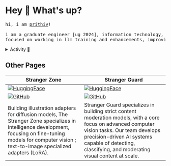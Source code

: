 # Hey 👋 What's up?

<pre>
hi, i am <a href='https://linktr.ee/prithivsakthi/'>prithiv</a>!

i am a graduate engineer [ug 2024], information technology, <a href='https://www.gcee.ac.in/'>gcee</a>
focused on working in llm training and enhancements, improving multimodal ai capabilities.
</pre>



<details>
  <summary>Activity 🥠</summary>

<div align="center">
  <img src="https://github-readme-streak-stats.herokuapp.com/?user=PRITHIVSAKTHIUR&theme=prussian" alt="GitHub Streak" />
</div>

</details>



## Other Pages

| **Stranger Zone** | **Stranger Guard** |
|-------------------|-------------------|
| [![HuggingFace](https://img.shields.io/badge/🤗-HuggingFace-yellow)](https://huggingface.co/strangerzonehf) | [![HuggingFace](https://img.shields.io/badge/🤗-HuggingFace-yellow)](https://huggingface.co/strangerguardhf) |
| [![GitHub](https://img.shields.io/badge/GitHub-Repository-blue?logo=github)](https://github.com/Stranger-Zone) | [![GitHub](https://img.shields.io/badge/GitHub-Repository-blue?logo=github)](https://github.com/Stranger-Guard) |
| Building illustration adapters for diffusion models, The Stranger Zone specializes in intelligence development, focusing on fine-tuning models for computer vision ; text-to-image specialized adapters (LoRA). | Stranger Guard specializes in building strict content moderation models, with a core focus on advanced computer vision tasks. Our team develops precision-driven AI systems capable of detecting, classifying, and moderating visual content at scale. |


